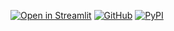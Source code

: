 [![Open in Streamlit][share_badge]][share_link] [![GitHub][github_badge]][github_link] [![PyPI][pypi_badge]][pypi_link]

[share_badge]: https://static.streamlit.io/badges/streamlit_badge_black_white.svg
[share_link]: https://share.streamlit.io/okld/streamlit-player-demo/main/app.py

[github_badge]: https://badgen.net/badge/icon/GitHub?icon=github&color=black&label
[github_link]: https://github.com/okld/streamlit-player

[pypi_badge]: https://badgen.net/pypi/v/streamlit-player?icon=pypi&color=black&label
[pypi_link]: https://pypi.org/project/streamlit-player
